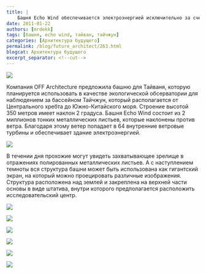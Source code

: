 ```yaml
---
title: |
    Башня Echo Wind обеспечивается электроэнергией исключительно за счет ветра!
date: 2011-01-22
authors: [mrdekk]
tags: [башня, echo wind, тайван, тайчжун]
categories: [Архитектура будущего]
permalink: /blog/future_architect/263.html
blogcat: Архитектура будущего
excerpt_separator: <!--cut-->
---
```



![](http://itw66.ru/uploads/images/00/00/01/2011/01/22/e479c0.jpg)


Компания OFF Architecture предложила башню для Тайваня, которую планируется использовать в качестве экологической обсерватории для наблюдением за бассейном Тайчжун, который располагается от Центрального хребта до Южно-Китайского моря. Строение высотой 350 метров имеет наклон 2 градуса. Башня Echo Wind состоит из 2 миллионов тонких металлических листьев, которые наклонены против ветра. Благодаря этому ветер попадает в 64 внутренние ветровые турбины и обеспечивает здание электроэнергией.


<!--cut-->



![](http://itw66.ru/uploads/images/00/00/01/2011/01/22/2ed52a.jpg)


В течении дня прохожие могут увидеть захватывающее зрелище в отражениях полированных металлических листьев. А с наступлением темноты вся структура башни может быть использована как гигантский экран, на который можно проецировать различные изображения. Структура расположена над землей и закреплена на верхней части основы в виде штатива, внутри которого предполагается расположить исследовательский центр.


![](http://itw66.ru/uploads/images/00/00/01/2011/01/22/42cf37.jpg)


![](http://itw66.ru/uploads/images/00/00/01/2011/01/22/d88ff3.jpg)


![](http://itw66.ru/uploads/images/00/00/01/2011/01/22/ea8850.jpg)


![](http://itw66.ru/uploads/images/00/00/01/2011/01/22/387d58.jpg)


![](http://itw66.ru/uploads/images/00/00/01/2011/01/22/77cfc0.jpg)


![](http://itw66.ru/uploads/images/00/00/01/2011/01/22/67decd.jpg)

